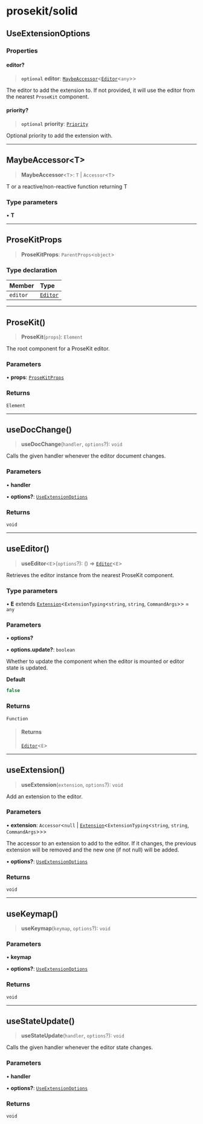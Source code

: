 # prosekit/solid

<a id="UseExtensionOptions" name="UseExtensionOptions"></a>

## UseExtensionOptions

### Properties

<a id="editor" name="editor"></a>

#### editor?

> **`optional`** **editor**: [`MaybeAccessor`](solid.md#MaybeAccessorT)\<[`Editor`](core.md#EditorE)\<`any`\>\>

The editor to add the extension to. If not provided, it will use the
editor from the nearest `ProseKit` component.

<a id="priority" name="priority"></a>

#### priority?

> **`optional`** **priority**: [`Priority`](core.md#Priority)

Optional priority to add the extension with.

***

<a id="MaybeAccessorT" name="MaybeAccessorT"></a>

## MaybeAccessor\<T\>

> **MaybeAccessor**\<`T`\>: `T` \| `Accessor`\<`T`\>

T or a reactive/non-reactive function returning T

### Type parameters

• **T**

***

<a id="ProseKitProps" name="ProseKitProps"></a>

## ProseKitProps

> **ProseKitProps**: `ParentProps`\<`object`\>

### Type declaration

| Member | Type |
| :------ | :------ |
| `editor` | [`Editor`](core.md#EditorE) |

***

<a id="ProseKit" name="ProseKit"></a>

## ProseKit()

> **ProseKit**(`props`): `Element`

The root component for a ProseKit editor.

### Parameters

• **props**: [`ProseKitProps`](solid.md#ProseKitProps)

### Returns

`Element`

***

<a id="useDocChange" name="useDocChange"></a>

## useDocChange()

> **useDocChange**(`handler`, `options`?): `void`

Calls the given handler whenever the editor document changes.

### Parameters

• **handler**

• **options?**: [`UseExtensionOptions`](solid.md#UseExtensionOptions)

### Returns

`void`

***

<a id="useEditor" name="useEditor"></a>

## useEditor()

> **useEditor**\<`E`\>(`options`?): () => [`Editor`](core.md#EditorE)\<`E`\>

Retrieves the editor instance from the nearest ProseKit component.

### Type parameters

• **E** extends [`Extension`](core.md#ExtensionT)\<`ExtensionTyping`\<`string`, `string`, `CommandArgs`\>\> = `any`

### Parameters

• **options?**

• **options\.update?**: `boolean`

Whether to update the component when the editor is mounted or editor state
is updated.

**Default**
```ts
false
```

### Returns

`Function`

> #### Returns
>
> [`Editor`](core.md#EditorE)\<`E`\>
>

***

<a id="useExtension" name="useExtension"></a>

## useExtension()

> **useExtension**(`extension`, `options`?): `void`

Add an extension to the editor.

### Parameters

• **extension**: `Accessor`\<`null` \| [`Extension`](core.md#ExtensionT)\<`ExtensionTyping`\<`string`, `string`, `CommandArgs`\>\>\>

The accessor to an extension to add to the editor. If it changes, the previous
extension will be removed and the new one (if not null) will be added.

• **options?**: [`UseExtensionOptions`](solid.md#UseExtensionOptions)

### Returns

`void`

***

<a id="useKeymap" name="useKeymap"></a>

## useKeymap()

> **useKeymap**(`keymap`, `options`?): `void`

### Parameters

• **keymap**

• **options?**: [`UseExtensionOptions`](solid.md#UseExtensionOptions)

### Returns

`void`

***

<a id="useStateUpdate" name="useStateUpdate"></a>

## useStateUpdate()

> **useStateUpdate**(`handler`, `options`?): `void`

Calls the given handler whenever the editor state changes.

### Parameters

• **handler**

• **options?**: [`UseExtensionOptions`](solid.md#UseExtensionOptions)

### Returns

`void`
